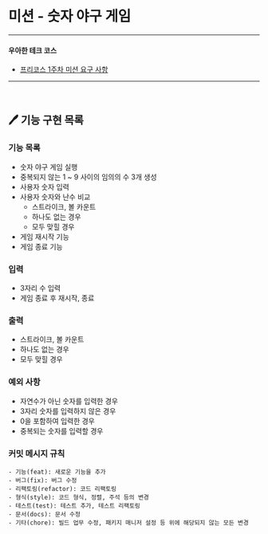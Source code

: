 # 미션 - 숫자 야구 게임

---
#### 우아한 테크 코스

- [프리코스 1주차 미션 요구 사항](https://github.com/woowacourse/java-baseball-precourse)

---
<br>

## 🖊 기능 구현 목록

### 기능 목록

- 숫자 야구 게임 실행
- 중복되지 않는 1 ~ 9 사이의 임의의 수 3개 생성
- 사용자 숫자 입력
- 사용자 숫자와 난수 비교
    - 스트라이크, 볼 카운트
    - 하나도 없는 경우
    - 모두 맞힐 경우
- 게임 재시작 기능
- 게임 종료 기능

### 입력

- 3자리 수 입력
- 게임 종료 후 재시작, 종료

### 출력

- 스트라이크, 볼 카운트
- 하나도 없는 경우
- 모두 맞힐 경우

### 예외 사항

- 자연수가 아닌 숫자를 입력한 경우
- 3자리 숫자를 입력하지 않은 경우
- 0을 포함하여 입력한 경우
- 중복되는 숫자를 입력할 경우

### 커밋 메시지 규칙

```
- 기능(feat): 새로운 기능을 추가
- 버그(fix): 버그 수정
- 리팩토링(refactor): 코드 리팩토링
- 형식(style): 코드 형식, 정렬, 주석 등의 변경
- 테스트(test): 테스트 추가, 테스트 리팩토링
- 문서(docs): 문서 수정
- 기타(chore): 빌드 업무 수정, 패키지 매니저 설정 등 위에 해당되지 않는 모든 변경
```
